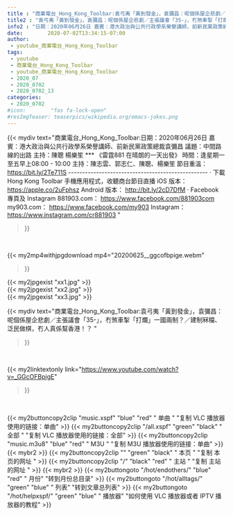 ```yaml
---
title : "商業電台_Hong_Kong_Toolbar:袁弓夷「黃到發金」，袁彌昌：呢個係屋企悲劇／主張議會「35-」，冇煞車掣「打爛」一國兩制？／建制冧檔、泛民做棋，冇人真係幫香港！？ "
title2 : "袁弓夷「黃到發金」，袁彌昌：呢個係屋企悲劇／主張議會「35-」，冇煞車掣「打爛」一國兩制？／建制冧檔、泛民做棋，冇人真係幫香港！？ "
info2 : "日期：2020年06月26日 嘉賓：港大政治與公共行政學系榮譽講師、前新民黨政策總裁袁彌昌 議題：中間路線的出路 主持：陳聰 楊樂笙 ***  《雷霆881 在晴朗的一天出發》 時間：逢星期一至五早上08:00 - 10:00 主持：陳志雲、郭志仁、陳聰、楊樂笙 節目重溫：https://bit.ly/2Te711S  -------------------------------------------------- ‧ 下載 Hong Kong Toolbar 手機應用程式，收聽商台節目直播 iOS 版本： https://apple.co/2uFphsz Android 版本：  http://bit.ly/2cD7DfM  ‧ Facebook 專頁及 Instagram 881903.com： https://www.facebook.com/881903com my903.com： https://www.facebook.com/my903 Instagram： https://www.instagram.com/cr881903 "
date:        2020-07-02T13:34:15-07:00
author:
 - youtube_商業電台_Hong_Kong_Toolbar
tags:
 - youtube
 - 商業電台_Hong_Kong_Toolbar
 - youtube_商業電台_Hong_Kong_Toolbar
 - 2020_07
 - 2020_0702
 - 2020_0702_13
categories:
 - 2020_0702
#icon:        "fas fa-lock-open"
#resImgTeaser: teaserpics/wikipedia.org/emacs-jokes.png
---
```


{{< mydiv text="商業電台_Hong_Kong_Toolbar:日期：2020年06月26日 嘉賓：港大政治與公共行政學系榮譽講師、前新民黨政策總裁袁彌昌 議題：中間路線的出路 主持：陳聰 楊樂笙 ***  《雷霆881 在晴朗的一天出發》 時間：逢星期一至五早上08:00 - 10:00 主持：陳志雲、郭志仁、陳聰、楊樂笙 節目重溫：https://bit.ly/2Te711S  -------------------------------------------------- ‧ 下載 Hong Kong Toolbar 手機應用程式，收聽商台節目直播 iOS 版本： https://apple.co/2uFphsz Android 版本：  http://bit.ly/2cD7DfM  ‧ Facebook 專頁及 Instagram 881903.com： https://www.facebook.com/881903com my903.com： https://www.facebook.com/my903 Instagram： https://www.instagram.com/cr881903 "
>}}
<br>


{{< my2mp4withjpgdownload mp4="20200625__ggcofbpige.webm"
>}}

{{< my2jpgexist "xx1.jpg" >}}<br>
{{< my2jpgexist "xx2.jpg" >}}<br>
{{< my2jpgexist "xx3.jpg" >}}<br>



{{< mydiv text="商業電台_Hong_Kong_Toolbar:袁弓夷「黃到發金」，袁彌昌：呢個係屋企悲劇／主張議會「35-」，冇煞車掣「打爛」一國兩制？／建制冧檔、泛民做棋，冇人真係幫香港！？ "
>}}
<br>

{{< my2linktextonly link="https://www.youtube.com/watch?v=_GGcOFBpigE"
>}}


<br>

{{< my2buttoncopy2clip "music.xspf"        "blue"   "red"    " 单曲 "  "复制 VLC 播放器使用的链接：单曲" >}} {{< my2buttoncopy2clip "/all.xspf"         "green"  "black"  " 全部 "  "复制 VLC 播放器使用的链接：全部" >}} {{< my2buttoncopy2clip "music.m3u8"        "blue"   "red"    " M3U  "    "复制 M3U 播放器使用的链接：单曲" >}} {{< mybr2 >}} {{< my2buttoncopy2clip ""                  "green"  "black"  " 本页 "    "复制 本页的网址 " >}} {{< my2buttoncopy2clip "/"                 "black"  "red"    " 主站 "    "复制 主站的网址 " >}} {{< mybr2 >}} {{< my2buttongoto      "/hot/endothers/"   "blue"   "red"    " 月份"   "转到月份总目录" >}} {{< my2buttongoto      "/hot/alltags/"     "green"  "blue"   " 列表"   "转到文章总列表" >}} {{< my2buttongoto      "/hot/helpxspf/"    "green"  "blue"   " 播放器" "如何使用 VLC 播放器或者 IPTV 播放器的教程" >}} 
